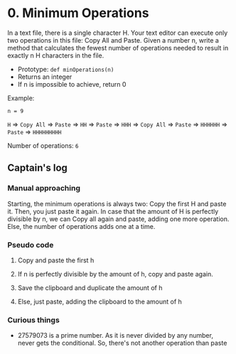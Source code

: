 # 0. Minimum Operations

In a text file, there is a single character H. Your text editor can execute only two operations in this file: Copy All and Paste. Given a number n, write a method that calculates the fewest number of operations needed to result in exactly n H characters in the file.

* Prototype: ```def minOperations(n)```
* Returns an integer
* If n is impossible to achieve, return 0

Example:

```n = 9```

```H``` => ```Copy All``` => ```Paste``` => ```HH``` => ```Paste``` => ```HHH``` => ```Copy All``` => ```Paste``` => ```HHHHHH``` => ```Paste``` => ```HHHHHHHHH```

Number of operations: ```6```

## Captain's log

### Manual approaching

Starting, the minimum operations is always two: Copy the first H and paste it.
Then, you just paste it again. In case that the amount of H is perfectly divisible by n, we can Copy all again and paste, adding one more operation. Else, the number of operations adds one at a time.

### Pseudo code

1. Copy and paste the first h

2. If n is perfectly divisible by the amount of h, copy and paste again.

3. Save the clipboard and duplicate the amount of h

4. Else, just paste, adding the clipboard to the amount of h

### Curious things

* 27579073 is a prime number. As it is never divided by any number, never gets the conditional. So, there's not another operation than paste

